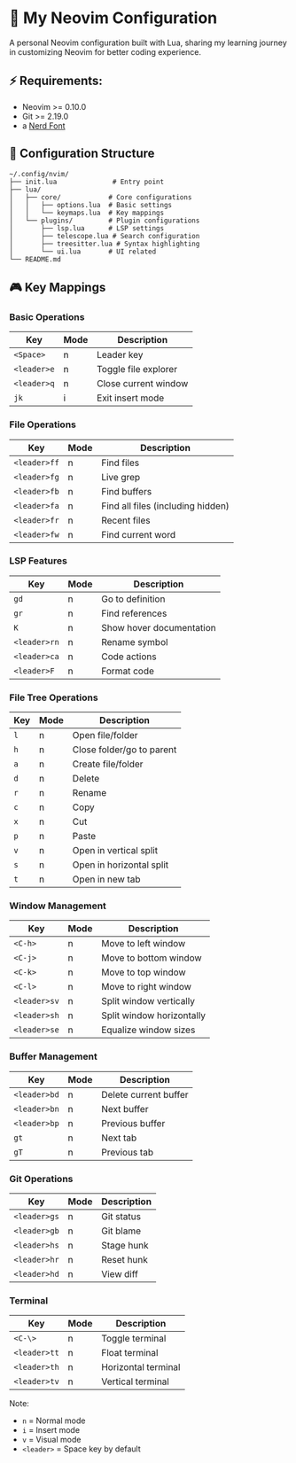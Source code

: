 # 🚀 My Neovim Configuration
A personal Neovim configuration built with Lua, sharing my learning journey in customizing Neovim for better coding experience.

## ⚡️ Requirements:
- Neovim >= 0.10.0
- Git >= 2.19.0
- a [Nerd Font](https://www.nerdfonts.com/)

## 📝 Configuration Structure

```
~/.config/nvim/
├── init.lua              # Entry point
├── lua/
│   ├── core/            # Core configurations
│   │   ├── options.lua  # Basic settings
│   │   └── keymaps.lua  # Key mappings
│   └── plugins/         # Plugin configurations
│       ├── lsp.lua      # LSP settings
│       ├── telescope.lua # Search configuration
│       ├── treesitter.lua # Syntax highlighting
│       └── ui.lua       # UI related
└── README.md
```
## 🎮 Key Mappings

### Basic Operations
| Key | Mode | Description |
|-----|------|-------------|
| `<Space>` | n | Leader key |
| `<leader>e` | n | Toggle file explorer |
| `<leader>q` | n | Close current window |
| `jk` | i | Exit insert mode |

### File Operations
| Key | Mode | Description |
|-----|------|-------------|
| `<leader>ff` | n | Find files |
| `<leader>fg` | n | Live grep |
| `<leader>fb` | n | Find buffers |
| `<leader>fa` | n | Find all files (including hidden) |
| `<leader>fr` | n | Recent files |
| `<leader>fw` | n | Find current word |

### LSP Features
| Key | Mode | Description |
|-----|------|-------------|
| `gd` | n | Go to definition |
| `gr` | n | Find references |
| `K` | n | Show hover documentation |
| `<leader>rn` | n | Rename symbol |
| `<leader>ca` | n | Code actions |
| `<leader>F` | n | Format code |

### File Tree Operations
| Key | Mode | Description |
|-----|------|-------------|
| `l` | n | Open file/folder |
| `h` | n | Close folder/go to parent |
| `a` | n | Create file/folder |
| `d` | n | Delete |
| `r` | n | Rename |
| `c` | n | Copy |
| `x` | n | Cut |
| `p` | n | Paste |
| `v` | n | Open in vertical split |
| `s` | n | Open in horizontal split |
| `t` | n | Open in new tab |

### Window Management
| Key | Mode | Description |
|-----|------|-------------|
| `<C-h>` | n | Move to left window |
| `<C-j>` | n | Move to bottom window |
| `<C-k>` | n | Move to top window |
| `<C-l>` | n | Move to right window |
| `<leader>sv` | n | Split window vertically |
| `<leader>sh` | n | Split window horizontally |
| `<leader>se` | n | Equalize window sizes |

### Buffer Management
| Key | Mode | Description |
|-----|------|-------------|
| `<leader>bd` | n | Delete current buffer |
| `<leader>bn` | n | Next buffer |
| `<leader>bp` | n | Previous buffer |
| `gt` | n | Next tab |
| `gT` | n | Previous tab |

### Git Operations
| Key | Mode | Description |
|-----|------|-------------|
| `<leader>gs` | n | Git status |
| `<leader>gb` | n | Git blame |
| `<leader>hs` | n | Stage hunk |
| `<leader>hr` | n | Reset hunk |
| `<leader>hd` | n | View diff |

### Terminal
| Key | Mode | Description |
|-----|------|-------------|
| `<C-\>` | n | Toggle terminal |
| `<leader>tt` | n | Float terminal |
| `<leader>th` | n | Horizontal terminal |
| `<leader>tv` | n | Vertical terminal |

Note: 
- `n` = Normal mode
- `i` = Insert mode
- `v` = Visual mode
- `<leader>` = Space key by default

